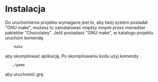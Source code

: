 # Instalacja
Do uruchomienia projektu wymagane jest to, aby twój system posiadał "GNU make", możesz to zainstalować między innymi przez menadżer pakietów "Chocolatey".
Jeśli posiadasz "GNU make", w katalogu projektu uruchom komendę 
```bash
    make
```
aby skompilować aplikację.
Po skompilowaniu kodu użyj komendy 
```bash
   ./game
```
aby uruchomić grę.
